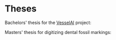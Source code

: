 # Theses

Bachelors' thesis for the [VesselAI](https://vessel-ai.eu) project: 

Masters' thesis for digitizing dental fossil markings: 
